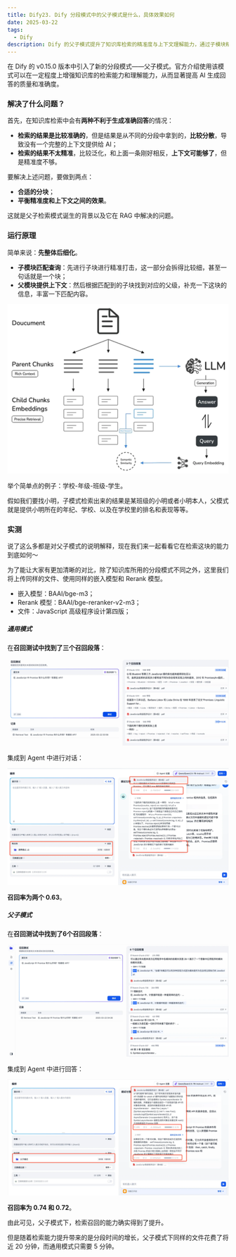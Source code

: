 ```yaml
---
title: Dify23. Dify 分段模式中的父子模式是什么，具体效果如何
date: 2025-03-22
tags:
  - Dify
description: Dify 的父子模式提升了知识库检索的精准度与上下文理解能力，通过子模块精准匹配和父模块补充信息，显著优化了AI回答质量，但分段处理时间有所增加。
---
```


在 Dify 的 v0.15.0 版本中引入了新的分段模式——父子模式。官方介绍使用该模式可以在一定程度上增强知识库的检索能力和理解能力，从而显著提高 AI 生成回答的质量和准确度。

### 解决了什么问题？

首先，在知识库检索中会有**两种不利于生成准确回答**的情况：

* **检索的结果是比较准确的**，但是结果是从不同的分段中拿到的，**比较分散**，导致没有一个完整的上下文提供给 AI；
* **检索的结果不太精准**，比较泛化，和上面一条刚好相反，**上下文可能够了**，但是精准度不够。

要解决上述问题，要做到两点：

* **合适的分块**；
* **平衡精准度和上下文之间的效果**。

这就是父子检索模式诞生的背景以及它在 RAG 中解决的问题。

### 运行原理

简单来说：**先整体后细化**。

* **子模块匹配查询**：先进行子块进行精准打击，这一部分会拆得比较细，甚至一句话就是一个块；
* **父模块提供上下文**：然后根据匹配到的子块找到对应的父级，补充一下这块的信息，丰富一下匹配内容。

![](assets/EgUE8ESjekaKWgCxJ9zFXl6Lg_-j61GMCha-X-PV4EU=.webp)

举个简单点的例子：学校-年级-班级-学生。

假如我们要找小明，子模式检索出来的结果是某班级的小明或者小明本人，父模式就是提供小明所在的年纪、学校、以及在学校里的排名和表现等等。

### 实测

说了这么多都是对父子模式的说明解释，现在我们来一起看看它在检索这块的能力到底如何～

为了能让大家有更加清晰的对比，除了知识库所用的分段模式不同之外，这里我们将上传同样的文件、使用同样的嵌入模型和 Rerank 模型。

* 嵌入模型：BAAI/bge-m3；
* Rerank 模型：BAAI/bge-reranker-v2-m3；
* 文件：JavaScript 高级程序设计第四版；

##### 通用模式

在**召回测试中找到了三个召回段落**：

![](assets/_F4DZN1zv68qpDJMaMJXPogjpvi0Bl0WfFnnEvmwYhc=.webp)

集成到 Agent 中进行对话：

![](assets/MJE1JmUrxo6pPWWQAIwzdgc0LxMw8QJj8n18KD-Ek7Q=.webp)

**召回率为两个 0.63**。

##### 父子模式

在**召回测试中找到了6个召回段落**：

![](assets/dsiQN-YsBGIt5Hx_xEXo0X5kHE7qLTYqgnPBGDxAdSI=.webp)

集成到 Agent 中进行回答：

![](assets/IK_89TNYS4LmgBftUPmur2cCGI9NJ9eA5aUsxCyDN3M=.webp)

**召回率为 0.74 和 0.72**。

由此可见，父子模式下，检索召回的能力确实得到了提升。

但是随着检索能力提升带来的是分段时间的增长，父子模式下同样的文件花费了将近 20 分钟，而通用模式只需要 5 分钟。
